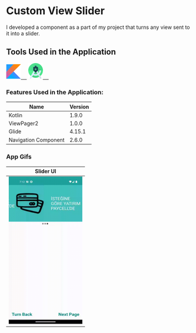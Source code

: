 # Custom View Slider
I developed a component as a part of my project that turns any view sent to it into a slider.

## Tools Used in the Application

<a href="https://kotlinlang.org/" rel="nofollow"><img alt="kotlin" src="https://github.com/cengizhanerturan/cengizhanerturan/blob/main/language_icons/kotlin.svg" width="40" style="max-width: 100%;">&nbsp;&nbsp;&nbsp;&nbsp;</a>
<a href="https://developer.android.com/studio" rel="nofollow"><img alt="android_studio" src="https://github.com/cengizhanerturan/cengizhanerturan/blob/main/database_and_tool_icons/android_studio.svg" width="40" style="max-width: 100%;">&nbsp;&nbsp;&nbsp;&nbsp;</a>

### Features Used in the Application:
                    
Name  | Version
------------- | -------------
Kotlin | 1.9.0
ViewPager2 | 1.0.0
Glide | 4.15.1
Navigation Component | 2.6.0
</p>

### App Gifs

Slider UI |
------------- |
<a><img src="https://github.com/cengizhanerturan/kotlin_custom_view_slider/blob/main/app_gifs/custom_view_slider.gif" width="200" height="400" /></a> |

